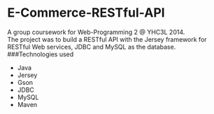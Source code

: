 # E-Commerce-RESTful-API
A group coursework for Web-Programming 2 @ YHC3L 2014.</br>
The project was to build a RESTful API with the Jersey framework for RESTful Web services, JDBC and MySQL as the database.
###Technologies used
* Java
* Jersey
* Gson
* JDBC
* MySQL
* Maven
